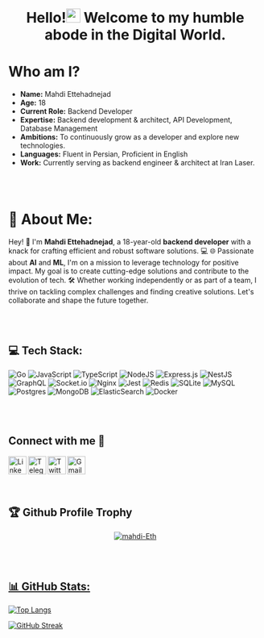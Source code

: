 <h1 align="center">Hello!<a href="#"><img src="https://media.giphy.com/media/hvRJCLFzcasrR4ia7z/giphy.gif" width="28px" height="28px"></a> Welcome to my humble abode in the Digital World.</h1> 

# Who am I?

- **Name:** Mahdi Ettehadnejad
- **Age:** 18
- **Current Role:** Backend Developer
- **Expertise:** Backend development & architect, API Development, Database Management
- **Ambitions:** To continuously grow as a developer and explore new technologies.
- **Languages:** Fluent in Persian, Proficient in English
- **Work:** Currently serving as backend engineer & architect at Iran Laser.

<br/>
<br/>

# 💫 About Me:

Hey! 👋 I'm **Mahdi Ettehadnejad**, a 18-year-old **backend developer** with a knack for crafting efficient and robust software solutions. 💻 🌐 Passionate about **AI** and **ML**, I'm on a mission to leverage technology for positive impact. My goal is to create cutting-edge solutions and contribute to the evolution of tech. 🛠️ Whether working independently or as part of a team, I thrive on tackling complex challenges and finding creative solutions. Let's collaborate and shape the future together.


<br/>
<br/>


## 💻 Tech Stack:
![Go](https://img.shields.io/badge/go-%2300ADD8.svg?style=for-the-badge&logo=go&logoColor=white)
![JavaScript](https://img.shields.io/badge/javascript-%23323330.svg?style=for-the-badge&logo=javascript&logoColor=%23F7DF1E) 
![TypeScript](https://img.shields.io/badge/typescript-%23007ACC.svg?style=for-the-badge&logo=typescript&logoColor=white)
![NodeJS](https://img.shields.io/badge/node.js-6DA55F?style=for-the-badge&logo=node.js&logoColor=white)
![Express.js](https://img.shields.io/badge/express.js-%23404d59.svg?style=for-the-badge&logo=express&logoColor=%2361DAFB)
![NestJS](https://img.shields.io/badge/nestjs-%23E0234E.svg?style=for-the-badge&logo=nestjs&logoColor=white)
![GraphQL](https://img.shields.io/badge/-GraphQL-E10098?style=for-the-badge&logo=graphql&logoColor=white)
![Socket.io](https://img.shields.io/badge/Socket.io-black?style=for-the-badge&logo=socket.io&badgeColor=010101) 
![Nginx](https://img.shields.io/badge/nginx-%23009639.svg?style=for-the-badge&logo=nginx&logoColor=white) 
![Jest](https://img.shields.io/badge/-jest-%23C21325?style=for-the-badge&logo=jest&logoColor=white) 
![Redis](https://img.shields.io/badge/redis-%23DD0031.svg?style=for-the-badge&logo=redis&logoColor=white)
![SQLite](https://img.shields.io/badge/sqlite-%2307405e.svg?style=for-the-badge&logo=sqlite&logoColor=white)
![MySQL](https://img.shields.io/badge/mysql-%2300000f.svg?style=for-the-badge&logo=mysql&logoColor=white) 
![Postgres](https://img.shields.io/badge/postgres-%23316192.svg?style=for-the-badge&logo=postgresql&logoColor=white)
![MongoDB](https://img.shields.io/badge/MongoDB-%234ea94b.svg?style=for-the-badge&logo=mongodb&logoColor=white)
![ElasticSearch](https://img.shields.io/badge/-ElasticSearch-005571?style=for-the-badge&logo=elasticsearch)
![Docker](https://img.shields.io/badge/docker-%230db7ed.svg?style=for-the-badge&logo=docker&logoColor=white)

<!--
![Python](https://img.shields.io/badge/python-3670A0?style=for-the-badge&logo=python&logoColor=ffdd54)
![Flask](https://img.shields.io/badge/flask-%23000.svg?style=for-the-badge&logo=flask&logoColor=white)
![FastAPI](https://img.shields.io/badge/FastAPI-005571?style=for-the-badge&logo=fastapi) 
![Keras](https://img.shields.io/badge/Keras-%23D00000.svg?style=for-the-badge&logo=Keras&logoColor=white)
![Matplotlib](https://img.shields.io/badge/Matplotlib-%23ffffff.svg?style=for-the-badge&logo=Matplotlib&logoColor=black) 
![NumPy](https://img.shields.io/badge/numpy-%23013243.svg?style=for-the-badge&logo=numpy&logoColor=white) 
![Pandas](https://img.shields.io/badge/pandas-%23150458.svg?style=for-the-badge&logo=pandas&logoColor=white) 
![TensorFlow](https://img.shields.io/badge/TensorFlow-%23FF6F00.svg?style=for-the-badge&logo=TensorFlow&logoColor=white)
![scikit-learn](https://img.shields.io/badge/scikit--learn-%23F7931E.svg?style=for-the-badge&logo=scikit-learn&logoColor=white)
![Scipy](https://img.shields.io/badge/SciPy-%230C55A5.svg?style=for-the-badge&logo=scipy&logoColor=%white)
-->

<br/>
<br/>

<!--
## Programming Languages And Technologies I use 👇
<a title="Python" href="https://www.python.org/"><img src='https://cdn.jsdelivr.net/gh/devicons/devicon/icons/python/python-original.svg' heigth='30' width='33'/></a>
            <a title="TensorFlow" href="https://www.tensorflow.org/">
                <img
                    className="bg-_gray p-3 h-14 w-14"
                    alt="Programming language logo"
                    src="https://cdn.jsdelivr.net/gh/devicons/devicon/icons/tensorflow/tensorflow-original.svg"
                    heigth='30' width='33'
                />
            </a>
<a title="Scikit-learn" href="https://scikit-learn.org/"> <img src="https://upload.wikimedia.org/wikipedia/commons/0/05/Scikit_learn_logo_small.svg" heigth='30' width='33'/> </a>
<a title='Numpy' href='https://numpy.org/'><img src="https://cdn.jsdelivr.net/gh/devicons/devicon/icons/numpy/numpy-original.svg" heigth='30' width='33'/></a>
<a title='Pandas' href='https://pandas.pydata.org/'><img src="https://cdn.jsdelivr.net/gh/devicons/devicon/icons/pandas/pandas-original.svg" heigth='30' width='33'/></a>
<a title="JavaScript" href="https://www.javascript.com/"><img src='https://cdn.jsdelivr.net/gh/devicons/devicon/icons/javascript/javascript-original.svg'  heigth='30' width='33'/></a>
<a title="Git" href="https://git-scm.com/"><img src ='https://cdn.jsdelivr.net/gh/devicons/devicon/icons/git/git-original.svg'  heigth='30' width='33'/></a>
<a title='Mongodb' href='https://www.mongodb.com/'><img src="https://cdn.jsdelivr.net/gh/devicons/devicon/icons/mongodb/mongodb-original.svg" heigth='30' width='33'/></a>
<a title='SQLite' href='https://www.sqlite.org/'><img src="https://cdn.jsdelivr.net/gh/devicons/devicon/icons/sqlite/sqlite-original.svg" heigth='30' width='33'/></a>
<a title='MySQL' href='https://www.mysql.com/'><img src="https://cdn.jsdelivr.net/gh/devicons/devicon/icons/mysql/mysql-original.svg" heigth='30' width='33'/></a>
<a title='PostgreSQL' href='https://www.postgresql.org/'><img src="https://cdn.jsdelivr.net/gh/devicons/devicon/icons/postgresql/postgresql-original.svg" heigth='30' width='33'/></a>
<a title='Redis' href='https://developer.redis.com/howtos/quick-start/'><img src="https://cdn.jsdelivr.net/gh/devicons/devicon/icons/redis/redis-original.svg" heigth='30' width='33'/></a>
<a title='Nodejs' href='https://www.nodejs.org/'><img src="https://cdn.jsdelivr.net/gh/devicons/devicon/icons/nodejs/nodejs-original.svg" heigth='30' width='33'/></a>
<a title='Expressjs' href='https://expressjs.com/'><img src="https://cdn.jsdelivr.net/gh/devicons/devicon/icons/express/express-original.svg" heigth='30' width='33'/></a>
<a title='Flask' href='https://flask.palletsprojects.com/'><img src="https://cdn.jsdelivr.net/gh/devicons/devicon/icons/flask/flask-original.svg" heigth='30' width='33'/></a>
<a title='TypeScript' href='https://www.typescriptlang.org/'><img src="https://cdn.jsdelivr.net/gh/devicons/devicon/icons/typescript/typescript-original.svg" heigth='30' width='33'/></a>
<a title='GraphQL' href='https://graphql.org'><img src="https://cdn.jsdelivr.net/gh/devicons/devicon/icons/graphql/graphql-plain.svg" heigth='30' width='33'/></a>
<a title='SocketIO' href='https://socket.io/'><img src="https://cdn.jsdelivr.net/gh/devicons/devicon/icons/socketio/socketio-original.svg" heigth='30' width='33'/></a>
<a title='Docker' href='https://www.docker.com/'><img src="https://cdn.jsdelivr.net/gh/devicons/devicon/icons/docker/docker-original.svg" heigth='30' width='33'/></a>
<a title='Jupyter' href='https://jupyter.org/'><img src="https://cdn.jsdelivr.net/gh/devicons/devicon/icons/jupyter/jupyter-original-wordmark.svg" heigth='30' width='33'/></a>
-->

## Connect with me 🔭

<a href="https://www.linkedin.com/in/mahdi-ettehadnejad-86a0b323a/"><img align="left" alt="LinkedIn" width="36px" src="https://user-images.githubusercontent.com/99660553/225256493-e9b67f2a-b6a5-4b69-a3a5-ec9e2699d713.png" /></a>
<a href="https://t.me/mahdi_eth7895"><img align="left" alt="Telegram" width="36px" src="https://user-images.githubusercontent.com/99660553/225257690-c81f23a0-b345-4237-94bf-1aae938494d8.png" /></a>
<a href="https://twitter.com/MahdiEttehad"><img align="left" alt="Twitter" width="36px" src="https://user-images.githubusercontent.com/99660553/225258675-6fd10281-6902-4ff7-a819-d69b3e312653.png" /></a>
<a href="mailto:mahdi.ettehad85@gmail.com"><img align="left" alt="Gmail" width="36px" src="https://user-images.githubusercontent.com/99660553/225258851-2d990bdd-544c-42d7-b638-7b74e5736e3b.png" /></a>
<!-- <a href="https://leetcode.com/mahdi-Eth/"><img align="left" alt="LeetCode" width="36px" src="https://img.icons8.com/?size=512&id=9L16NypUzu38&format=png" /></a> -->

<br/>
<br/>
<br/>
<br/>

## 🏆 Github Profile Trophy 
<p align="center"> <a href="https://github.com/ryo-ma/github-profile-trophy"><img src="https://github-profile-trophy.vercel.app/?username=mahdi-Eth&column=6&theme=radical&margin-w=15&margin-h=15" alt="mahdi-Eth" /></a></p>

<!--
<br/>
<br/>

## 🔝 Top Contributed Repo
![](https://github-contributor-stats.vercel.app/api?username=mahdi-eth&limit=5&theme=radical&combine_all_yearly_contributions=true)
-->

<br/>
<br/>
	
<a href="#">
	
## 📊 GitHub Stats:

![Top Langs](https://github-readme-stats.vercel.app/api/top-langs/?username=mahdi-Eth&layout=compact&langs_count=70&theme=radical)
	
<!-- ![Anurag's GitHub stats](https://github-readme-stats.vercel.app/api?username=mahdi-Eth&show_icons=true&theme=radical) -->
	
![GitHub Streak](https://streak-stats.demolab.com?user=mahdi-Eth&theme=radical)
	
<a/>


<!--
**mahdi-Eth/mahdi-Eth** is a ✨ _special_ ✨ repository because its `README.md` (this file) appears on your GitHub profile.

Here are some ideas to get you started:


- 🔭 I’m currently working on ...
- 🌱 I’m currently learning ...
- 👯 I’m looking to collaborate on ...
- 🤔 I’m looking for help with ...
- 💬 Ask me about ...
- 📫 How to reach me: ...
- 😄 Pronouns: ...
- ⚡ Fun fact: ...
-->
